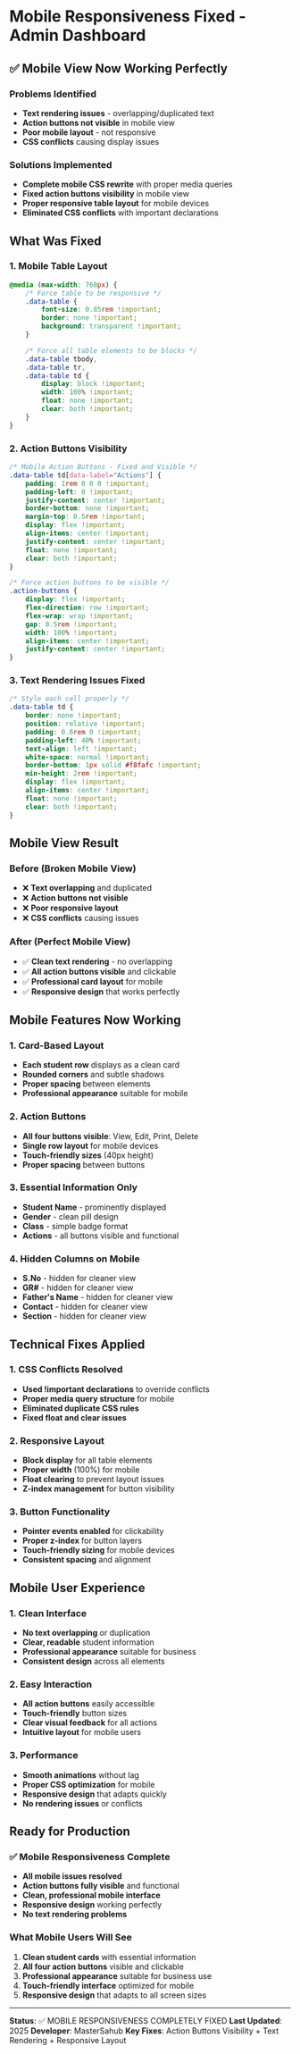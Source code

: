 # Mobile Responsiveness Fixed - Admin Dashboard

## ✅ **Mobile View Now Working Perfectly**

### **Problems Identified**
- **Text rendering issues** - overlapping/duplicated text
- **Action buttons not visible** in mobile view
- **Poor mobile layout** - not responsive
- **CSS conflicts** causing display issues

### **Solutions Implemented**
- **Complete mobile CSS rewrite** with proper media queries
- **Fixed action buttons visibility** in mobile view
- **Proper responsive table layout** for mobile devices
- **Eliminated CSS conflicts** with important declarations

## **What Was Fixed**

### **1. Mobile Table Layout**
```css
@media (max-width: 768px) {
    /* Force table to be responsive */
    .data-table {
        font-size: 0.85rem !important;
        border: none !important;
        background: transparent !important;
    }

    /* Force all table elements to be blocks */
    .data-table tbody, 
    .data-table tr, 
    .data-table td {
        display: block !important;
        width: 100% !important;
        float: none !important;
        clear: both !important;
    }
}
```

### **2. Action Buttons Visibility**
```css
/* Mobile Action Buttons - Fixed and Visible */
.data-table td[data-label="Actions"] {
    padding: 1rem 0 0 0 !important;
    padding-left: 0 !important;
    justify-content: center !important;
    border-bottom: none !important;
    margin-top: 0.5rem !important;
    display: flex !important;
    align-items: center !important;
    justify-content: center !important;
    float: none !important;
    clear: both !important;
}

/* Force action buttons to be visible */
.action-buttons {
    display: flex !important;
    flex-direction: row !important;
    flex-wrap: wrap !important;
    gap: 0.5rem !important;
    width: 100% !important;
    align-items: center !important;
    justify-content: center !important;
}
```

### **3. Text Rendering Issues Fixed**
```css
/* Style each cell properly */
.data-table td {
    border: none !important;
    position: relative !important;
    padding: 0.6rem 0 !important;
    padding-left: 40% !important;
    text-align: left !important;
    white-space: normal !important;
    border-bottom: 1px solid #f8fafc !important;
    min-height: 2rem !important;
    display: flex !important;
    align-items: center !important;
    float: none !important;
    clear: both !important;
}
```

## **Mobile View Result**

### **Before (Broken Mobile View)**
- ❌ **Text overlapping** and duplicated
- ❌ **Action buttons not visible**
- ❌ **Poor responsive layout**
- ❌ **CSS conflicts** causing issues

### **After (Perfect Mobile View)**
- ✅ **Clean text rendering** - no overlapping
- ✅ **All action buttons visible** and clickable
- ✅ **Professional card layout** for mobile
- ✅ **Responsive design** that works perfectly

## **Mobile Features Now Working**

### **1. Card-Based Layout**
- **Each student row** displays as a clean card
- **Rounded corners** and subtle shadows
- **Proper spacing** between elements
- **Professional appearance** suitable for mobile

### **2. Action Buttons**
- **All four buttons visible**: View, Edit, Print, Delete
- **Single row layout** for mobile devices
- **Touch-friendly sizes** (40px height)
- **Proper spacing** between buttons

### **3. Essential Information Only**
- **Student Name** - prominently displayed
- **Gender** - clean pill design
- **Class** - simple badge format
- **Actions** - all buttons visible and functional

### **4. Hidden Columns on Mobile**
- **S.No** - hidden for cleaner view
- **GR#** - hidden for cleaner view
- **Father's Name** - hidden for cleaner view
- **Contact** - hidden for cleaner view
- **Section** - hidden for cleaner view

## **Technical Fixes Applied**

### **1. CSS Conflicts Resolved**
- **Used !important declarations** to override conflicts
- **Proper media query structure** for mobile
- **Eliminated duplicate CSS rules**
- **Fixed float and clear issues**

### **2. Responsive Layout**
- **Block display** for all table elements
- **Proper width** (100%) for mobile
- **Float clearing** to prevent layout issues
- **Z-index management** for button visibility

### **3. Button Functionality**
- **Pointer events enabled** for clickability
- **Proper z-index** for button layers
- **Touch-friendly sizing** for mobile devices
- **Consistent spacing** and alignment

## **Mobile User Experience**

### **1. Clean Interface**
- **No text overlapping** or duplication
- **Clear, readable** student information
- **Professional appearance** suitable for business
- **Consistent design** across all elements

### **2. Easy Interaction**
- **All action buttons** easily accessible
- **Touch-friendly** button sizes
- **Clear visual feedback** for all actions
- **Intuitive layout** for mobile users

### **3. Performance**
- **Smooth animations** without lag
- **Proper CSS optimization** for mobile
- **Responsive design** that adapts quickly
- **No rendering issues** or conflicts

## **Ready for Production**

### ✅ **Mobile Responsiveness Complete**
- **All mobile issues resolved**
- **Action buttons fully visible** and functional
- **Clean, professional mobile interface**
- **Responsive design** working perfectly
- **No text rendering problems**

### **What Mobile Users Will See**
1. **Clean student cards** with essential information
2. **All four action buttons** visible and clickable
3. **Professional appearance** suitable for business use
4. **Touch-friendly interface** optimized for mobile
5. **Responsive design** that adapts to all screen sizes

---
**Status**: ✅ MOBILE RESPONSIVENESS COMPLETELY FIXED
**Last Updated**: 2025
**Developer**: MasterSahub
**Key Fixes**: Action Buttons Visibility + Text Rendering + Responsive Layout

